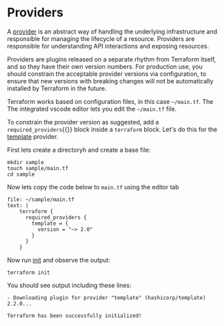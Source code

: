 # Providers
A [provider](https://terraform.io/language/providers) is an abstract
way of handling the underlying infrastructure and responsible for managing the
lifecycle of a resource. Providers are responsible for understanding API
interactions and exposing resources.

Providers are plugins released on a separate rhythm from Terraform itself, and
so they have their own version numbers. For production use, you should
constrain the acceptable provider versions via configuration, to ensure that
new versions with breaking changes will not be automatically installed by
Terraform in the future.

Terraform works based on configuration files, in this case `~/main.tf`. The
The integrated vscode editor lets you edit the `~/main.tf` file.

To constrain the provider version as suggested, add a `required_providers`{{}}
block inside a `terraform` block. Let's do this for the
[template](https://registry.terraform.io/providers/hashicorp/template/latest/docs)
provider.  


First lets create a directoryh and create a base file:  
```execute-1
mkdir sample
touch sample/main.tf
cd sample
```  

Now lets copy the code below to `main.tf` using the editor tab

```editor:append-lines-to-file
file: ~/sample/main.tf
text: |
    terraform {
      required_providers {
        template = {
          version = "~> 2.0"
        }
      }
    }
```

Now run [init](https://terraform.io/cli/commands/init)  and observe
the output:

```execute-1
terraform init
```

You should see output including these lines:

```
- Downloading plugin for provider "template" (hashicorp/template) 2.2.0...

Terraform has been successfully initialized!
```
